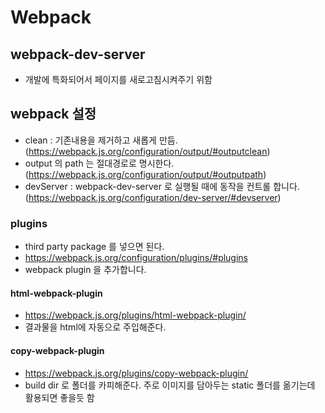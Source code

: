 # Webpack

## webpack-dev-server

- 개발에 특화되어서 페이지를 새로고침시켜주기 위함

## webpack 설정

- clean : 기존내용을 제거하고 새롭게 만듬. (https://webpack.js.org/configuration/output/#outputclean)
- output 의 path 는 절대경로로 명시한다. (https://webpack.js.org/configuration/output/#outputpath)
- devServer : webpack-dev-server 로 실행될 때에 동작을 컨트롤 합니다. (https://webpack.js.org/configuration/dev-server/#devserver)

### plugins

- third party package 를 넣으면 된다.
- https://webpack.js.org/configuration/plugins/#plugins
- webpack plugin 을 추가합니다.

#### html-webpack-plugin

- https://webpack.js.org/plugins/html-webpack-plugin/
- 결과물을 html에 자동으로 주입해준다.

#### copy-webpack-plugin

- https://webpack.js.org/plugins/copy-webpack-plugin/
- build dir 로 폴더를 카피해준다. 주로 이미지를 담아두는 static 폴더를 옮기는데 활용되면 좋을듯 함
